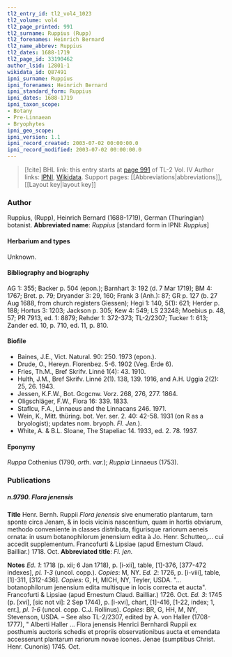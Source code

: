 ```yaml
---
tl2_entry_id: tl2_vol4_1023
tl2_volume: vol4
tl2_page_printed: 991
tl2_surname: Ruppius (Rupp)
tl2_forenames: Heinrich Bernard
tl2_name_abbrev: Ruppius
tl2_dates: 1688-1719
tl2_page_id: 33190462
author_lsid: 12801-1
wikidata_id: Q87491
ipni_surname: Ruppius
ipni_forenames: Heinrich Bernard
ipni_standard_form: Ruppius
ipni_dates: 1688-1719
ipni_taxon_scope: 
- Botany
- Pre-Linnaean
- Bryophytes
ipni_geo_scope: 
ipni_version: 1.1
ipni_record_created: 2003-07-02 00:00:00.0
ipni_record_modified: 2003-07-02 00:00:00.0
---
```


> [!cite] BHL link: this entry starts at [page 991](https://www.biodiversitylibrary.org/page/33190462) of TL-2 Vol. IV
> Author links: [IPNI](https://www.ipni.org/a/12801-1), [Wikidata](https://www.wikidata.org/wiki/Q87491). Support pages: [[Abbreviations|abbreviations]], [[Layout key|layout key]]

### Author

Ruppius, (Rupp), Heinrich Bernard (1688-1719), German (Thuringian) botanist. 
**Abbreviated name**: *Ruppius* \[standard form in IPNI: *Ruppius*\]

#### Herbarium and types

Unknown.

#### Bibliography and biography

AG 1: 355; Backer p. 504 (epon.); Barnhart 3: 192 (d. 7 Mar 1719); BM 4: 1767; Bret. p. 79; Dryander 3: 29, 160; Frank 3 (Anh.): 87; GR p. 127 (b. 27 Aug 1688, from church registers Giessen); Hegi 1: 140, 5(1): 621; Herder p. 188; Hortus 3: 1203; Jackson p. 305; Kew 4: 549; LS 23248; Moebius p. 48, 57; PR 7913, ed. 1: 8879; Rehder 1: 372-373; TL-2/2307; Tucker 1: 613; Zander ed. 10, p. 710, ed. 11, p. 810.

#### Biofile

- Baines, J.E., Vict. Natural. 90: 250. 1973 (epon.).
- Drude, O., Hereyn. Florenbez. 5-6. 1902 (Veg. Erde 6).
- Fries, Th.M., Bref Skrifv. Linné 1(4): 43. 1910.
- Hulth, J.M., Bref Skrifv. Linné 2(1). 138, 139. 1916, and A.H. Uggia 2(2): 25, 26. 1943.
- Jessen, K.F.W., Bot. Gcgcnw. Vorz. 268, 276, 277. 1864.
- Oligschläger, F.W., Flora 16: 339. 1833.
- Staflcu, F.A., Linnaeus and the Linnacans 246. 1971.
- Wein, K., Mitt. thüring. bot. Ver. ser. 2. 40: 42-58. 1931 (on R as a bryologist); updates nom. bryoph. *Fl. Jen.*).
- White, A. & B.L. Sloane, The Stapeliac 14. 1933, ed. 2. 78. 1937.

#### Eponymy

*Ruppa* Cothenius (1790, *orth. var.*); *Ruppia* Linnaeus (1753).

### Publications

##### n.9790. Flora jenensis

**Title**
Henr. Bernh. Ruppii *Flora jenensis* sive enumeratio plantarum, tarn sponte circa Jenam, & in locis vicinis nascentium, quam in hortis obviarum, methodo conveniente in classes distributa, figurisque rariorum aeneis ornata: in usum botanophilorum jenensium edita à Jo. Henr. Schutteo,... cui accedit supplementum. Francofurti & Lipsiae (apud Ernestum Claud. Bailliar.) 1718. Oct.
**Abbreviated title**: *Fl. jen.*

**Notes**
*Ed. 1*: 1718 (p. xii; 6 Jan 1718), p. \[i-xii\], table, \[1\]-376, \[377-472 indexes\], *pl. 1-3* (uncol. copp.). *Copies*: M, NY.
*Ed. 2*: 1726, p. \[i-viii\], table, \[1\]-311, \[312-436\]. *Copies*: G, H, MICH, NY, Teyler, USDA. "... botanophilorum jenensium edita multisque in locis correcta et aucta". Francofurti & Lipsiae (apud Ernestum Claud. Bailliar.) 1726. Oct.
*Ed. 3*: 1745 (p. \[xvi\], \[sic not vi\]: 2 Sep 1744), p. \[i-xvi\], chart, \[1\]-416, \[1-22, index; 1, err.\], *pl. 1-6* (uncol. copp. C.J. Rollinus). *Copies*: BR, G, HH, M, NY, Stevenson, USDA. – See also TL-2/2307, edited by A. von Haller (1708-1777), " Alberti Haller ... Flora jenensis Henrici Bernhardi Ruppii ex posthumis auctoris schedis et propriis observationibus aucta et emendata accesserunt plantarum rariorum novae icones. Jenae (sumptibus Christ. Henr. Cunonis) 1745. Oct.

